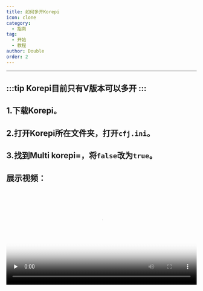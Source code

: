 ```yaml
---
title: 如何多开Korepi
icon: clone
category:
  - 指南
tag:
  - 开始
  - 教程
author: Double
order: 2
---
```

---
:::tip Korepi目前只有V版本可以多开
:::
---
## 1.下载Korepi。


## 2.打开Korepi所在文件夹，打开`cfj.ini`。


## 3.找到Multi korepi=，将`false`改为`true`。

## 展示视频：
 <video controls preload="none" width="100%" poster="https://nextcloud.atruicardona.xyz/s/a3K6SK5bHyxfmZw/preview"><source src="https://nextcloud.atruicardona.xyz/s/a3K6SK5bHyxfmZw/download" type="video/mp4"></video>
